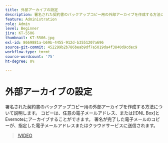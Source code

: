 ```yaml
---
title: 外部アーカイブの設定
description: 署名された契約書のバックアップコピー用の外部アーカイブを作成する方法について説明します。
feature: Administration
role: Admin
level: Beginner
jira: KT-5506
thumbnail: KT-5506.jpg
exl-id: 8669881a-b69b-4455-912d-b3551207a696
source-git-commit: 452299b2b786beab9df7a5019da4f3840d9cdec9
workflow-type: tm+mt
source-wordcount: '75'
ht-degree: 0%

---
```


# 外部アーカイブの設定

署名された契約書のバックアップコピー用の外部アーカイブを作成する方法について説明します。 コピーは、任意の電子メールアドレス、または[!DNL Box]とEvernoteにアーカイブすることができます。 署名が完了した電子メールのコピーが、指定した電子メールアドレスまたはクラウドサービスに送信されます。

>[!VIDEO](https://video.tv.adobe.com/v/3412810?quality=12&learn=on&hidetitle=true&captions=jpn)